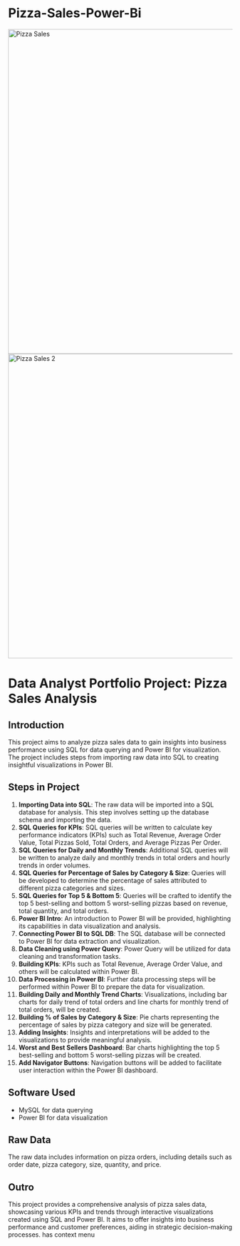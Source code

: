 # Pizza-Sales-Power-Bi
<img width="727" alt="Pizza Sales" src="https://github.com/user-attachments/assets/1a115ffe-cdd1-49a7-b467-b83cc8714f78" />
<img width="682" alt="Pizza Sales 2" src="https://github.com/user-attachments/assets/0279b10a-29ba-43e6-b556-4125f676a9b5" />

# Data Analyst Portfolio Project: Pizza Sales Analysis
 
## Introduction
This project aims to analyze pizza sales data to gain insights into business performance using SQL for data querying and Power BI for visualization. The project includes steps from importing raw data into SQL to creating insightful visualizations in Power BI.
 
## Steps in Project
1. **Importing Data into SQL**: The raw data will be imported into a SQL database for analysis. This step involves setting up the database schema and importing the data.
2. **SQL Queries for KPIs**: SQL queries will be written to calculate key performance indicators (KPIs) such as Total Revenue, Average Order Value, Total Pizzas Sold, Total Orders, and Average Pizzas Per Order.
3. **SQL Queries for Daily and Monthly Trends**: Additional SQL queries will be written to analyze daily and monthly trends in total orders and hourly trends in order volumes.
4. **SQL Queries for Percentage of Sales by Category & Size**: Queries will be developed to determine the percentage of sales attributed to different pizza categories and sizes.
5. **SQL Queries for Top 5 & Bottom 5**: Queries will be crafted to identify the top 5 best-selling and bottom 5 worst-selling pizzas based on revenue, total quantity, and total orders.
6. **Power BI Intro**: An introduction to Power BI will be provided, highlighting its capabilities in data visualization and analysis.
7. **Connecting Power BI to SQL DB**: The SQL database will be connected to Power BI for data extraction and visualization.
8. **Data Cleaning using Power Query**: Power Query will be utilized for data cleaning and transformation tasks.
9. **Building KPIs**: KPIs such as Total Revenue, Average Order Value, and others will be calculated within Power BI.
10. **Data Processing in Power BI**: Further data processing steps will be performed within Power BI to prepare the data for visualization.
11. **Building Daily and Monthly Trend Charts**: Visualizations, including bar charts for daily trend of total orders and line charts for monthly trend of total orders, will be created.
12. **Building % of Sales by Category & Size**: Pie charts representing the percentage of sales by pizza category and size will be generated.
13. **Adding Insights**: Insights and interpretations will be added to the visualizations to provide meaningful analysis.
14. **Worst and Best Sellers Dashboard**: Bar charts highlighting the top 5 best-selling and bottom 5 worst-selling pizzas will be created.
15. **Add Navigator Buttons**: Navigation buttons will be added to facilitate user interaction within the Power BI dashboard.
 
## Software Used
- MySQL for data querying
- Power BI for data visualization
 
## Raw Data
The raw data includes information on pizza orders, including details such as order date, pizza category, size, quantity, and price.
 
## Outro
This project provides a comprehensive analysis of pizza sales data, showcasing various KPIs and trends through interactive visualizations created using SQL and Power BI. It aims to offer insights into business performance and customer preferences, aiding in strategic decision-making processes.
has context menu




